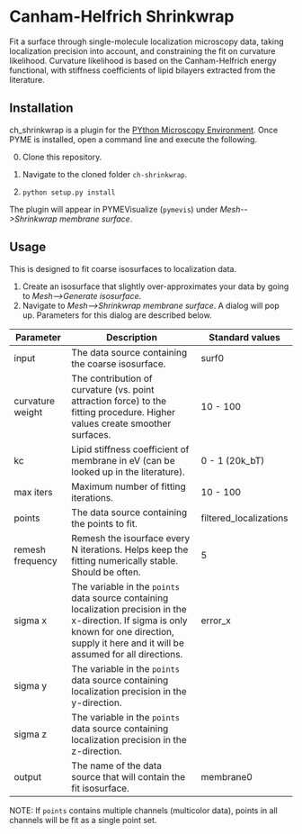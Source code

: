# Canham-Helfrich Shrinkwrap

Fit a surface through single-molecule localization microscopy data, taking 
localization precision into account, and constraining the fit on curvature 
likelihood. Curvature likelihood is based on the Canham-Helfrich energy
functional, with stiffness coefficients of lipid bilayers extracted from 
the literature.

## Installation

ch_shrinkwrap is a plugin for the [PYthon Microscopy Environment](https://python-microscopy.org/). 
Once PYME is installed, open a command line and execute the following. 

0. Clone this repository.

1. Navigate to the cloned folder `ch-shrinkwrap`.

1. `python setup.py install`

The plugin will appear in PYMEVisualize (`pymevis`) under *Mesh-->Shrinkwrap membrane surface*.

## Usage

This is designed to fit coarse isosurfaces to localization data.

1. Create an isosurface that slightly over-approximates your data by going to *Mesh-->Generate isosurface*.
2. Navigate to *Mesh-->Shrinkwrap membrane surface*. A dialog will pop up. Parameters for this dialog are described below.

| Parameter                  | Description                                                                                                                                                                                        | Standard values        |
| -------------------------- | -------------------------------------------------------------------------------------------------------------------------------------------------------------------------------------------------- | ---------------------- |
| input                      | The data source containing the coarse isosurface.                                                                                                                                                  | surf0                  |
| curvature weight           | The contribution of curvature (vs. point attraction force) to the fitting procedure. Higher values create smoother surfaces.                                                                       | 10 - 100               |
| kc                         | Lipid stiffness coefficient of membrane in eV (can be looked up in the literature).                                                                                                                | 0 - 1 (20k_bT)         |
| max iters                  | Maximum number of fitting iterations.                                                                                                                                                              | 10 - 100               |
| points                     | The data source containing the points to fit.                                                                                                                                                      | filtered_localizations |                     
| remesh frequency           | Remesh the isourface every N iterations. Helps keep the fitting numerically stable. Should be often.                                                                                               | 5                      |
| sigma x                    | The variable in the `points` data source containing localization precision in the x-direction. If sigma is only known for one direction, supply it here and it will be assumed for all directions. | error_x                |
| sigma y                    | The variable in the `points` data source containing localization precision in the y-direction.                                                                                                     |                        |
| sigma z                    | The variable in the `points` data source containing localization precision in the z-direction.                                                                                                     |                        |
| output                     | The name of the data source that will contain the fit isosurface.                                                                                                                                  | membrane0              |

NOTE: If `points` contains multiple channels (multicolor data), points in all channels will be fit as a single point set.
 